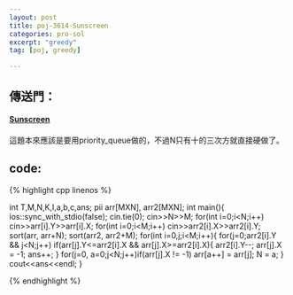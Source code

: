 ```yaml
---
layout: post
title: poj-3614-Sunscreen
categories: pro-sol
excerpt: "greedy"
tag: [poj, greedy]

---
```


## 傳送門：

#### [Sunscreen](http://poj.org/problem?id=3614)

這題本來應該是要用priority_queue做的，不過N只有十的三次方就直接硬做了。

## code:

{% highlight cpp linenos %}

int T,M,N,K,I,a,b,c,ans;
pii arr[MXN], arr2[MXN];
int main(){
  ios::sync_with_stdio(false); cin.tie(0);
  cin>>N>>M;
  for(int i=0;i<N;i++)
    cin>>arr[i].Y>>arr[i].X;
  for(int i=0;i<M;i++)
    cin>>arr2[i].X>>arr2[i].Y;
  sort(arr, arr+N);
  sort(arr2, arr2+M);
  for(int i=0,j;i<M;i++){
    for(j=0;arr2[i].Y && j<N;j++)
      if(arr[j].Y<=arr2[i].X && arr[j].X>=arr2[i].X){
        arr2[i].Y--;
        arr[j].X = -1;
        ans++;
      }
    for(j=0, a=0;j<N;j++)if(arr[j].X != -1)
      arr[a++] = arr[j];
    N = a;
  }
  cout<<ans<<endl;
}

{% endhighlight %}
